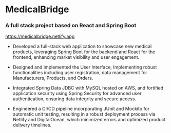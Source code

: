 # MedicalBridge

### A full stack project based on React and Spring Boot

https://medicalbridge.netlify.app

- Developed a full-stack web application to showcase new medical products, leveraging Spring Boot for the backend and React for the frontend, enhancing market visibility and user engagement.

- Designed and implemented the User Interface, Implementing robust functionalities including user registration, data management for Manufacturers, Products, and Orders.

- Integrated Spring Data JDBC with MySQL hosted on AWS, and fortified application security using Spring Security for advanced user authentication, ensuring data integrity and secure access.

- Engineered a CI/CD pipeline incorporating JUnit and Mockito for automatic unit testing, resulting in a robust deployment process via Netlify and DigitalOcean, which minimized errors and optimized product delivery timelines.
